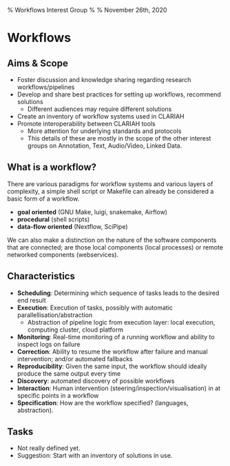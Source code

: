 % Workflows Interest Group
%
% November 26th, 2020

# Workflows

## Aims & Scope

- Foster discussion and knowledge sharing regarding research workflows/pipelines
- Develop and share best practices for setting up workflows, recommend solutions
    - Different audiences may require different solutions
- Create an inventory of workflow systems used in CLARIAH
- Promote interoperability between CLARIAH tools
    - More attention for underlying standards and protocols
    - This details of these are mostly in the scope of the other interest groups on Annotation, Text, Audio/Video, Linked Data.

## What is a workflow?

There are various paradigms for workflow systems and various layers of complexity, a simple shell script or Makefile can already be
considered a basic form of a workflow.

- **goal oriented** (GNU Make, luigi, snakemake, Airflow)
- **procedural** (shell scripts)
- **data-flow oriented** (Nextflow, SciPipe)

We can also make a distinction on the nature of the software components that are connected; are those local components
(local processes) or remote networked components (webservices).

## Characteristics

- **Scheduling**: Determining which sequence of tasks leads to the desired end result
- **Execution**: Execution of tasks, possibly with automatic parallellisation/abstraction
    - Abstraction of pipeline logic from execution layer: local execution, computing cluster, cloud platform
- **Monitoring**: Real-time monitoring of a running workflow and ability to inspect logs on failure
- **Correction**: Ability to resume the workflow after failure and manual intervention; and/or automated fallbacks
- **Reproducibility**: Given the same input, the workflow should ideally produce the same output every time
- **Discovery**: automated discovery of possible workflows
- **Interaction**: Human intervention (steering/inspection/visualisation) in at specific points in a workflow
- **Specification**: How are the workflow specified? (languages, abstraction).

## Tasks

* Not really defined yet.
* Suggestion: Start with an inventory of solutions in use.
